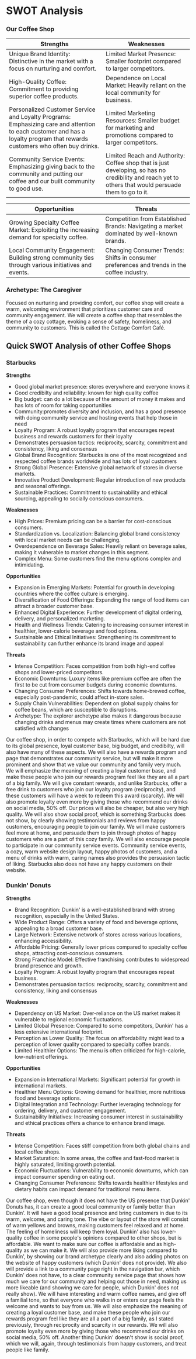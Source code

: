 # SWOT Analysis

### Our Coffee Shop

| Strengths | Weaknesses |
|-----------|------------|
| Unique Brand Identity: Distinctive in the market with a focus on nurturing and comfort. | Limited Market Presence: Smaller footprint compared to larger competitors. |
| High-Quality Coffee: Commitment to providing superior coffee products. | Dependence on Local Market: Heavily reliant on the local community for business. |
| Personalized Customer Service and Loyalty Programs: Emphasizing care and attention to each customer and has a loyalty program that rewards customers who often buy drinks. | Limited Marketing Resources: Smaller budget for marketing and promotions compared to larger competitors. |
| Community Service Events: Emphasizing giving back to the community and putting our coffee and our built community to good use. | Limited Reach and Authority: Coffee shop that is just developing, so has no credibility and reach yet to others that would persuade them to go to it. |

| Opportunities | Threats |
|---------------|---------|
| Growing Specialty Coffee Market: Exploiting the increasing demand for specialty coffee. | Competition from Established Brands: Navigating a market dominated by well-known brands. |
| Local Community Engagement: Building strong community ties through various initiatives and events. | Changing Consumer Trends: Shifts in consumer preferences and trends in the coffee industry.|

### Archetype: The Caregiver
Focused on nurturing and providing comfort, our coffee shop will create a warm, welcoming environment that prioritizes customer care and community engagement. We will create a coffee shop that resembles the theme of a cozy cottage, evoking a sense of safety, homeliness, and community to customers. This is called the Cottage Comfort Café. 

## Quick SWOT Analysis of other Coffee Shops

### Starbucks

**Strengths**

- Good global market presence: stores everywhere and everyone knows it
- Good credibilty and reliability: known for high quality coffee
- Big budget: can do a lot because of the amount of money it makes and has lots of room for taking opportunities
- Community:promotes diversity and inclusion, and has a good presence with doing community service and hosting events that help those in need
- Loyalty Program: A robust loyalty program that encourages repeat business and rewards customers for their loyalty
- Demonstrates persuasion tactics: reciprocity, scarcity, commitment and consistency, liking and consensus
- Global Brand Recognition: Starbucks is one of the most recognized and respected coffee brands worldwide and has lots of loyal customers
- Strong Global Presence: Extensive global network of stores in diverse markets.
- Innovative Product Development: Regular introduction of new products and seasonal offerings.
- Sustainable Practices: Commitment to sustainability and ethical sourcing, appealing to socially conscious consumers.

**Weaknesses**
- High Prices: Premium pricing can be a barrier for cost-conscious consumers.
- Standardization vs. Localization: Balancing global brand consistency with local market needs can be challenging.
- Overdependence on Beverage Sales: Heavily reliant on beverage sales, making it vulnerable to market changes in this segment.
- Complex Menu: Some customers find the menu options complex and intimidating.

**Opportunities**
- Expansion in Emerging Markets: Potential for growth in developing countries where the coffee culture is emerging.
- Diversification of Food Offerings: Expanding the range of food items can attract a broader customer base.
- Enhanced Digital Experience: Further development of digital ordering, delivery, and personalized marketing.
- Health and Wellness Trends: Catering to increasing consumer interest in healthier, lower-calorie beverage and food options.
- Sustainable and Ethical Initiatives: Strengthening its commitment to sustainability can further enhance its brand image and appeal

**Threats**
- Intense Competition: Faces competition from both high-end coffee shops and lower-priced competitors.
- Economic Downturns: Luxury items like premium coffee are often the first to be cut from consumer budgets during economic downturns.
- Changing Consumer Preferences: Shifts towards home-brewed coffee, especially post-pandemic, could affect in-store sales.
- Supply Chain Vulnerabilities: Dependent on global supply chains for coffee beans, which are susceptible to disruptions.
- Archetype: The explorer archetype also makes it dangerous because changing drinks and menus may create times where customers are not satisfied with changes

Our coffee shop, in order to compete with Starbucks, which will be hard due to its global presence, loyal customer base, big budget, and credibilty, will also have many of these aspects. We will also have a rewards program and page that demonstrates our community service, but will make it more prominent and show that we value our community and family very much. We will emphasize the meaning of creating a loyal customer base, and make these people who join our rewards program feel like they are all a part of a big family. We will give constant rewards, and unlike Starbucks, offer a free drink to customers who join our loyalty program (reciprocity), and these customers will have a week to redeem this award (scarcity). We will also promote loyalty even more by giving those who recommend our drinks on social media, 50% off. Our prices will also be cheaper, but also very high quality. We will also show social proof, which is something Starbucks does not show, by clearly showing testimonials and reviews from happy customers, encouraging people to join our family. We will make customers feel more at home, and persuade them to join through photos of happy customers who are a part of this cozy family. We will also encourage people to participate in our community service events. Community service events, a cozy, warm website design layout, happy photos of customers, and a menu of drinks with warm, caring names also provides the persuasion tactic of liking. Starbucks also does not have any happy customers on their website. 

### Dunkin' Donuts

**Strengths**
- Brand Recognition: Dunkin' is a well-established brand with strong recognition, especially in the United States.
- Wide Product Range: Offers a variety of food and beverage options, appealing to a broad customer base.
- Large Network: Extensive network of stores across various locations, enhancing accessibility.
- Affordable Pricing: Generally lower prices compared to specialty coffee shops, attracting cost-conscious consumers.
- Strong Franchise Model: Effective franchising contributes to widespread brand presence and growth.
- Loyalty Program: A robust loyalty program that encourages repeat business.
- Demonstrates persuasion tactics: reciprocity, scarcity, commitment and consistency, liking and consensus

**Weaknesses**
- Dependency on US Market: Over-reliance on the US market makes it vulnerable to regional economic fluctuations.
- Limited Global Presence: Compared to some competitors, Dunkin' has a less extensive international footprint.
- Perception as Lower Quality: The focus on affordability might lead to a perception of lower quality compared to specialty coffee brands.
- Limited Healthier Options: The menu is often criticized for high-calorie, low-nutrient offerings.

**Opportunities**
- Expansion in International Markets: Significant potential for growth in international markets.
- Healthier Menu Options: Growing demand for healthier, more nutritious food and beverage options.
- Digital Integration and Technology: Further leveraging technology for ordering, delivery, and customer engagement.
- Sustainability Initiatives: Increasing consumer interest in sustainability and ethical practices offers a chance to enhance brand image.

**Threats**
- Intense Competition: Faces stiff competition from both global chains and local coffee shops.
- Market Saturation: In some areas, the coffee and fast-food market is highly saturated, limiting growth potential.
- Economic Fluctuations: Vulnerability to economic downturns, which can impact consumer spending on eating out.
- Changing Consumer Preferences: Shifts towards healthier lifestyles and dietary habits can impact demand for traditional menu items.

Our coffee shop, even though it does not have the US presence that Dunkin' Donuts has, it can create a good local community or family better than Dunkin'. It will have a good local presence and bring customers in due to its warm, welcome, and caring tone. The vibe or layout of the store will consist of warm yellows and browns, making customers feel relaxed and at home. The feeling of homeliness will keep them loyal. Dunkin' also has lower-quality coffee in some people's opinions compared to other shops, but is affordable. We want to make sure our coffee is affordable and as high-quality as we can make it. We will also provide more liking compared to Dunkin', by showing our brand archetype clearly and also adding photos on the website of happy customers (which Dunkin' does not provide). We also will provide a link to a community page right in the navigation bar, which Dunkin' does not have, to a clear community service page that shows how much we care for our community and helping out those in need, making us more likeable (and showing we care for people, which Dunkin' does not really show). We will have interesting and warm coffee names, and give off a familial tone, so that everyone who walks in or enters our page feels the welcome and wants to buy from us. We will also emphasize the meaning of creating a loyal customer base, and make these people who join our rewards program feel like they are all a part of a big family, as I stated previously, through reciprocity and scarcity in our rewards. We will also promote loyalty even more by giving those who recommend our drinks on social media, 50% off. Another thing Dunkin' doesn't show is social proof, which we will, again, through testimonials from happy customers, and treat people like family. 

